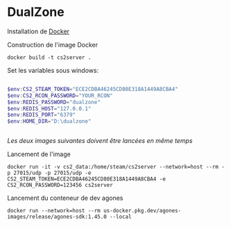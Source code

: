 # DualZone

Installation de [Docker](https://www.docker.com/) 

Construction de l'image Docker

````shell
docker build -t cs2server .
````

Set les variables sous windows: 
```powershell

$env:CS2_STEAM_TOKEN="ECE2CDBA46245CD80E318A1449A8CBA4"
$env:CS2_RCON_PASSWORD="YOUR_RCON"
$env:REDIS_PASSWORD="dualzone"
$env:REDIS_HOST="127.0.0.1"
$env:REDIS_PORT="6379"
$env:HOME_DIR="D:\dualzone"



```

*Les deux images suivantes doivent être lancées en même temps*

Lancement de l'image
````shell
docker run -it -v cs2_data:/home/steam/cs2server --network=host --rm -p 27015/udp -p 27015/udp -e CS2_STEAM_TOKEN=ECE2CDBA46245CD80E318A1449A8CBA4 -e CS2_RCON_PASSWORD=123456 cs2server
````
Lancement du conteneur de dev agones

````shell
docker run --network=host --rm us-docker.pkg.dev/agones-images/release/agones-sdk:1.45.0 --local
````


